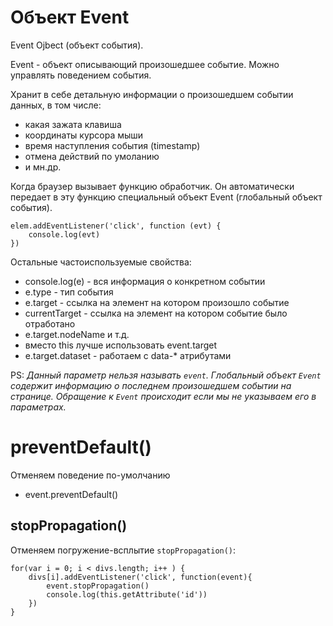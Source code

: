 # Объект Event
Event Ojbect (объект события).

Event - объект описывающий произошедшее событие. Можно управлять поведением события.

Хранит в себе детальную информации о произошедшем событии данных, в том числе:
- какая зажата клавиша
- координаты курсора мыши
- время наступления события (timestamp)
- отмена действий по умоланию
- и мн.др.

Когда браузер вызывает функцию обработчик. Он автоматически передает в эту функцию специальный объект Event (глобальный объект события).

    elem.addEventListener('click', function (evt) {
        console.log(evt)
    })

Остальные частоиспользуемые свойства:
- console.log(e) - вся информация о конкретном событии
- e.type - тип события
- e.target - ссылка на элемент на котором произошло событие
- currentTarget - ссылка на элемент на котором событие было отработано
- e.target.nodeName и т.д.
- вместо this лучше использовать event.target
- e.target.dataset - работаем с data-* атрибутами

PS: *Данный параметр нельзя называть `event`. Глобальный объект `Event` содержит информацию о последнем произошедшем событии на странице. Обращение к `Event` происходит если мы не указываем его в параметрах.*

# preventDefault()
Отменяем поведение по-умолчанию
- event.preventDefault()

## stopPropagation()
Отменяем погружение-всплытие `stopPropagation()`:

    for(var i = 0; i < divs.length; i++ ) {
        divs[i].addEventListener('click', function(event){
            event.stopPropagation()
            console.log(this.getAttribute('id'))
        })
    }
